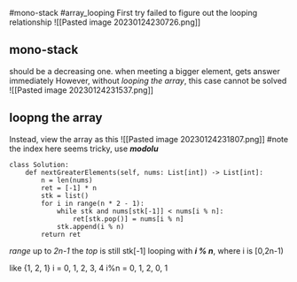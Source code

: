 #mono-stack #array_looping
First try failed to figure out the looping relationship
![[Pasted image 20230124230726.png]]

## mono-stack
should be a decreasing one. when meeting a bigger element, gets answer immediately
However, without _looping the array_, this case cannot be solved
![[Pasted image 20230124231537.png]]
## loopng the array
Instead, view the array as this
![[Pasted image 20230124231807.png]]
#note the index here seems tricky, use **_modolu_**
```
class Solution:
    def nextGreaterElements(self, nums: List[int]) -> List[int]:
        n = len(nums)
        ret = [-1] * n
        stk = list()
        for i in range(n * 2 - 1):
            while stk and nums[stk[-1]] < nums[i % n]:
                ret[stk.pop()] = nums[i % n]
            stk.append(i % n)
        return ret
```
_range_ up to _2n-1_
the _top_ is still stk[-1]
looping with _**i % n**_, where i is [0,2n-1)

like {1, 2, 1}
i = 0, 1, 2, 3, 4
i%n = 0, 1, 2, 0, 1

